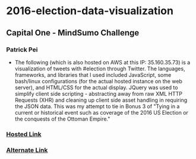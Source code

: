 # 2016-election-data-visualization
## Capital One - MindSumo Challenge

### Patrick Pei
- The following (which is also hosted on AWS at this IP: 35.160.35.73)
is a visualization of tweets with #election through Twitter. The languages,
frameworks, and libraries that I used included JavaScript, some bash/linux
configurations (for the actual hosted instance on the web server), and 
HTML/CSS for the actual display. JQuery was used to simplify client side
scripting - abstracting away from raw XML HTTP Requests (XHR) and cleaning
up client side asset handling in requiring the JSON data. This was my
attempt to tie in Bonus 3 of "Tying in a current  or historical event such
as coverage of the 2016 US Election or the conquests of the Ottoman Empire."

### [Hosted Link](https://patrickpei.me/webgl/)
### [Alternate Link](http://ec2-35-160-35-73.us-west-2.compute.amazonaws.com)